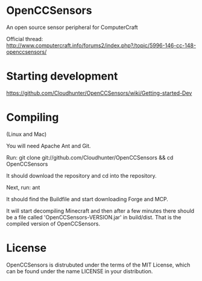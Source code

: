 OpenCCSensors
=============

An open source sensor peripheral for ComputerCraft

Official thread: http://www.computercraft.info/forums2/index.php?/topic/5996-146-cc-148-openccsensors/

Starting development
==========
https://github.com/Cloudhunter/OpenCCSensors/wiki/Getting-started-Dev

Compiling
=======

(Linux and Mac)

You will need Apache Ant and Git.

Run: git clone git://github.com/Cloudhunter/OpenCCSensors && cd OpenCCSensors

It should download the repository and cd into the repository.

Next, run: ant

It should find the Buildfile and start downloading Forge and MCP.

It will start decompiling Minecraft and then after a few minutes there should be a file called 'OpenCCSensors-VERSION.jar' in build/dist. That is the compiled version of OpenCCSensors.

License
=======

OpenCCSensors is distrubuted under the terms of the MIT License, which can be found under the name LICENSE in your distribution.
